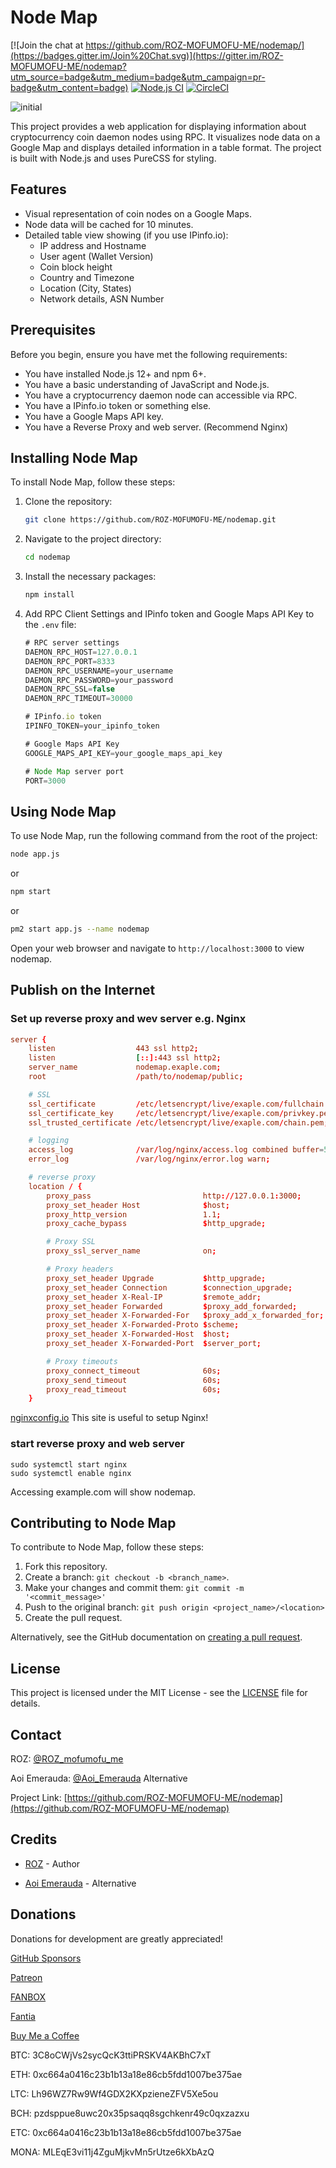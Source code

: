 # Node Map
[![Join the chat at https://github.com/ROZ-MOFUMOFU-ME/nodemap/](https://badges.gitter.im/Join%20Chat.svg)](https://gitter.im/ROZ-MOFUMOFU-ME/nodemap?utm_source=badge&utm_medium=badge&utm_campaign=pr-badge&utm_content=badge)
[![Node.js CI](https://github.com/ROZ-MOFUMOFU-ME/nodemap/actions/workflows/node.js.yml/badge.svg)](https://github.com/ROZ-MOFUMOFU-ME/nodemap/actions/workflows/node.js.yml)
[![CircleCI](https://circleci.com/gh/ROZ-MOFUMOFU-ME/nodemap/tree/main.svg?style=svg)](https://circleci.com/gh/ROZ-MOFUMOFU-ME/nodemap/tree/main)

![initial](https://github.com/ROZ-MOFUMOFU-ME/nodemap/assets/35634920/63cfb18c-bf18-4a42-abeb-7c019b7b3aa3)

This project provides a web application for displaying information about cryptocurrency coin daemon nodes using RPC. It visualizes node data on a Google Map and displays detailed information in a table format. The project is built with Node.js and uses PureCSS for styling.

## Features

- Visual representation of coin nodes on a Google Maps.
- Node data will be cached for 10 minutes.
- Detailed table view showing (if you use IPinfo.io):
  - IP address and Hostname
  - User agent (Wallet Version)
  - Coin block height
  - Country and Timezone
  - Location (City, States)
  - Network details, ASN Number

## Prerequisites

Before you begin, ensure you have met the following requirements:
- You have installed Node.js 12+ and npm 6+.
- You have a basic understanding of JavaScript and Node.js.
- You have a cryptocurrency daemon node can accessible via RPC.
- You have a IPinfo.io token or something else.
- You have a Google Maps API key.
- You have a Reverse Proxy and web server. (Recommend Nginx)

## Installing Node Map

To install Node Map, follow these steps:

1. Clone the repository:
   ```bash
   git clone https://github.com/ROZ-MOFUMOFU-ME/nodemap.git
   ```
2. Navigate to the project directory:
   ```bash
   cd nodemap
   ```
3. Install the necessary packages:
   ```bash
   npm install
   ```
4. Add RPC Client Settings and IPinfo token and Google Maps API Key to the `.env` file:
   ```app.js
   # RPC server settings
   DAEMON_RPC_HOST=127.0.0.1
   DAEMON_RPC_PORT=8333
   DAEMON_RPC_USERNAME=your_username
   DAEMON_RPC_PASSWORD=your_password
   DAEMON_RPC_SSL=false
   DAEMON_RPC_TIMEOUT=30000

   # IPinfo.io token
   IPINFO_TOKEN=your_ipinfo_token
   
   # Google Maps API Key
   GOOGLE_MAPS_API_KEY=your_google_maps_api_key

   # Node Map server port
   PORT=3000
   ```
   
## Using Node Map

To use Node Map, run the following command from the root of the project:
  ```bash
  node app.js
  ```
or
  ```bash
  npm start
  ```
or
  ```bash
  pm2 start app.js --name nodemap
  ```

Open your web browser and navigate to `http://localhost:3000` to view nodemap.

## Publish on the Internet

### Set up reverse proxy and wev server e.g. Nginx
   ```nginx.conf
   server {
       listen                  443 ssl http2;
       listen                  [::]:443 ssl http2;
       server_name             nodemap.exaple.com;
       root                    /path/to/nodemap/public;

       # SSL
       ssl_certificate         /etc/letsencrypt/live/exaple.com/fullchain.pem;
       ssl_certificate_key     /etc/letsencrypt/live/exaple.com/privkey.pem;
       ssl_trusted_certificate /etc/letsencrypt/live/exaple.com/chain.pem;

       # logging
       access_log              /var/log/nginx/access.log combined buffer=512k flush=1m;
       error_log               /var/log/nginx/error.log warn;

       # reverse proxy
       location / {
           proxy_pass                         http://127.0.0.1:3000;
           proxy_set_header Host              $host;
           proxy_http_version                 1.1;
           proxy_cache_bypass                 $http_upgrade;

           # Proxy SSL
           proxy_ssl_server_name              on;

           # Proxy headers
           proxy_set_header Upgrade           $http_upgrade;
           proxy_set_header Connection        $connection_upgrade;
           proxy_set_header X-Real-IP         $remote_addr;
           proxy_set_header Forwarded         $proxy_add_forwarded;
           proxy_set_header X-Forwarded-For   $proxy_add_x_forwarded_for;
           proxy_set_header X-Forwarded-Proto $scheme;
           proxy_set_header X-Forwarded-Host  $host;
           proxy_set_header X-Forwarded-Port  $server_port;

           # Proxy timeouts
           proxy_connect_timeout              60s;
           proxy_send_timeout                 60s;
           proxy_read_timeout                 60s;
       }      
   ```
[nginxconfig.io](https://www.digitalocean.com/community/tools/nginx) This site is useful to setup Nginx!

### start reverse proxy and web server
   ```
   sudo systemctl start nginx
   sudo systemctl enable nginx
   ```
Accessing example.com will show nodemap.

## Contributing to Node Map

To contribute to Node Map, follow these steps:

1. Fork this repository.
2. Create a branch: `git checkout -b <branch_name>`.
3. Make your changes and commit them: `git commit -m '<commit_message>'`
4. Push to the original branch: `git push origin <project_name>/<location>`
5. Create the pull request.

Alternatively, see the GitHub documentation on [creating a pull request](https://help.github.com/articles/creating-a-pull-request/).

## License

This project is licensed under the MIT License - see the [LICENSE](https://github.com/ROZ-MOFUMOFU-ME/nodemap/blob/main/LICENSE) file for details.

## Contact

ROZ: [@ROZ_mofumofu_me](https://twitter.com/ROZ_mofumofu_me)

Aoi Emerauda: [@Aoi_Emerauda](https://twitter.com/Aoi_Emerauda) Alternative

Project Link: [https://github.com/ROZ-MOFUMOFU-ME/nodemap](https://github.com/ROZ-MOFUMOFU-ME/nodemap)

## Credits

* [ROZ](https://github.com/ROZ-MOFUMOFU-ME) - Author

* [Aoi Emerauda](https://github.com/emerauda) - Alternative

## Donations

Donations for development are greatly appreciated!

[GitHub Sponsors](https://github.com/sponsors/ROZ-MOFUMOFU-ME)

[Patreon](https://patreon.com/emerauda)

[FANBOX](https://emerauda.fanbox.cc/)

[Fantia](https://fantia.jp/emerauda)

[Buy Me a Coffee](https://buymeacoffee.com/emerauda)

BTC: 3C8oCWjVs2sycQcK3ttiPRSKV4AKBhC7xT

ETH: 0xc664a0416c23b1b13a18e86cb5fdd1007be375ae

LTC: Lh96WZ7Rw9Wf4GDX2KXpzieneZFV5Xe5ou

BCH: pzdsppue8uwc20x35psaqq8sgchkenr49c0qxzazxu

ETC: 0xc664a0416c23b1b13a18e86cb5fdd1007be375ae

MONA: MLEqE3vi11j4ZguMjkvMn5rUtze6kXbAzQ
